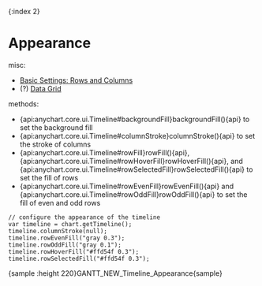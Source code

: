 {:index 2}
# Appearance

misc:

* [Basic Settings: Rows and Columns](../Basic_Settings#rows_and_columns)
* (?) [Data Grid](../Data_Grid)

methods:

* {api:anychart.core.ui.Timeline#backgroundFill}backgroundFill(){api} to set the background fill
* {api:anychart.core.ui.Timeline#columnStroke}columnStroke(){api} to set the stroke of columns
* {api:anychart.core.ui.Timeline#rowFill}rowFill(){api}, {api:anychart.core.ui.Timeline#rowHoverFill}rowHoverFill(){api}, and {api:anychart.core.ui.Timeline#rowSelectedFill}rowSelectedFill(){api} to set the fill of rows
* {api:anychart.core.ui.Timeline#rowEvenFill}rowEvenFill(){api} and {api:anychart.core.ui.Timeline#rowOddFill}rowOddFill(){api} to set the fill of even and odd rows


```
// configure the appearance of the timeline
var timeline = chart.getTimeline();
timeline.columnStroke(null);
timeline.rowEvenFill("gray 0.3");
timeline.rowOddFill("gray 0.1");
timeline.rowHoverFill("#ffd54f 0.3");
timeline.rowSelectedFill("#ffd54f 0.3");
```

{sample :height 220}GANTT\_NEW\_Timeline\_Appearance{sample}